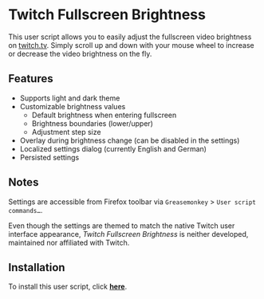 # Twitch Fullscreen Brightness
This user script allows you to easily adjust the fullscreen video brightness on [twitch.tv](https://www.twitch.tv/).
Simply scroll up and down with your mouse wheel to increase or decrease the video brightness on the fly.

## Features
* Supports light and dark theme
* Customizable brightness values
  * Default brightness when entering fullscreen
  * Brightness boundaries (lower/upper)
  * Adjustment step size
* Overlay during brightness change (can be disabled in the settings)
* Localized settings dialog (currently English and German)
* Persisted settings

## Notes
Settings are accessible from Firefox toolbar via `Greasemonkey` > `User script commands…`.

Even though the settings are themed to match the native Twitch user interface appearance,
_Twitch Fullscreen Brightness_ is neither developed, maintained nor affiliated with Twitch.

## Installation
To install this user script, click **[here](https://github.com/LWChris/twitch_fullscreen_brightness/raw/master/twitch_fullscreen_brightness.user.js)**.

<!--## Known Issues
1. [Mouse wheel scroll detection doesn't work for live streams](https://github.com/LWChris/twitch_fullscreen_brightness/issues/1)-->
